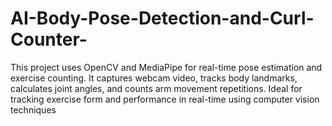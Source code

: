 # AI-Body-Pose-Detection-and-Curl-Counter-
This project uses OpenCV and MediaPipe for real-time pose estimation and exercise counting. It captures webcam video, tracks body landmarks, calculates joint angles, and counts arm movement repetitions. Ideal for tracking exercise form and performance in real-time using computer vision techniques 
